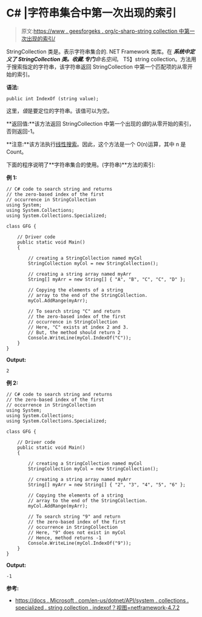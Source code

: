 # C# |字符串集合中第一次出现的索引

> 原文:[https://www . geesforgeks . org/c-sharp-string collection 中第一次出现的索引/](https://www.geeksforgeeks.org/c-sharp-index-of-first-occurrence-in-stringcollection/)

StringCollection 类是。表示字符串集合的. NET Framework 类库。在 ***系统中定义了 StringCollection 类。收藏.专门**命名空间*。
T5】string collection。方法用于搜索指定的字符串，该字符串返回 StringCollection 中第一个匹配项的从零开始的索引。

**语法:**

```
public int IndexOf (string value);

```

这里，*值*是要定位的字符串。该值可以为空。

**返回值:**该方法返回 StringCollection 中第一个出现的*值*的从零开始的索引，否则返回-1。

**注意:**该方法执行[线性搜索](https://www.geeksforgeeks.org/linear-search/)。因此，这个方法是一个 O(n)运算，其中 n 是 Count。

下面的程序说明了**字符串集合的使用。(字符串)**方法的索引:

**例 1:**

```
// C# code to search string and returns
// the zero-based index of the first
// occurrence in StringCollection
using System;
using System.Collections;
using System.Collections.Specialized;

class GFG {

    // Driver code
    public static void Main()
    {

        // creating a StringCollection named myCol
        StringCollection myCol = new StringCollection();

        // creating a string array named myArr
        String[] myArr = new String[] { "A", "B", "C", "C", "D" };

        // Copying the elements of a string
        // array to the end of the StringCollection.
        myCol.AddRange(myArr);

        // To search string "C" and return
        // the zero-based index of the first
        // occurrence in StringCollection
        // Here, "C" exists at index 2 and 3.
        // But, the method should return 2
        Console.WriteLine(myCol.IndexOf("C"));
    }
}
```

**Output:**

```
2

```

**例 2:**

```
// C# code to search string and returns
// the zero-based index of the first
// occurrence in StringCollection
using System;
using System.Collections;
using System.Collections.Specialized;

class GFG {

    // Driver code
    public static void Main()
    {

        // creating a StringCollection named myCol
        StringCollection myCol = new StringCollection();

        // creating a string array named myArr
        String[] myArr = new String[] { "2", "3", "4", "5", "6" };

        // Copying the elements of a string
        // array to the end of the StringCollection.
        myCol.AddRange(myArr);

        // To search string "9" and return
        // the zero-based index of the first
        // occurrence in StringCollection
        // Here, "9" does not exist in myCol
        // Hence, method returns -1
        Console.WriteLine(myCol.IndexOf("9"));
    }
}
```

**Output:**

```
-1

```

**参考:**

*   [https://docs . Microsoft . com/en-us/dotnet/API/system . collections . specialized . string collection . indexof？视图=netframework-4.7.2](https://docs.microsoft.com/en-us/dotnet/api/system.collections.specialized.stringcollection.indexof?view=netframework-4.7.2)